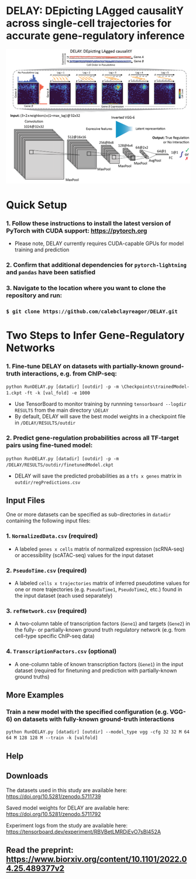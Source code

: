 # DELAY: DEpicting LAgged causalitY across single-cell trajectories for accurate gene-regulatory inference

![DELAY](DELAY.png)

# Quick Setup

### 1. Follow these instructions to install the latest version of PyTorch with CUDA support: https://pytorch.org

- Please note, DELAY currently requires CUDA-capable GPUs for model training and prediction

### 2. Confirm that additional dependencies for ``pytorch-lightning`` and ``pandas`` have been satisfied

### 3. Navigate to the location where you want to clone the repository and run:

### ``$ git clone https://github.com/calebclayreagor/DELAY.git``

# Two Steps to Infer Gene-Regulatory Networks

### 1. Fine-tune DELAY on datasets with partially-known ground-truth interactions, e.g. from ChIP-seq:

``python RunDELAY.py [datadir] [outdir] -p -m \Checkpoints\trainedModel-1.ckpt -ft -k [val_fold] -e 1000``

- Use TensorBoard to monitor training by runnning ``tensorboard --logdir RESULTS`` from the main directory ``\DELAY``
- By default, DELAY will save the best model weights in a checkpoint file in ``/DELAY/RESULTS/outdir``

### 2. Predict gene-regulation probabilities across all TF-target pairs using fine-tuned model:

``python RunDELAY.py [datadir] [outdir] -p -m /DELAY/RESULTS/outdir/finetunedModel.ckpt``

- DELAY will save the predicted probabilities as a ``tfs x genes`` matrix in ``outdir/regPredictions.csv``

## Input Files

One or more datasets can be specified as sub-directories in ``datadir`` containing the following input files:

### 1. ``NormalizedData.csv`` (required)

- A labeled ``genes x cells`` matrix of normalized expression (scRNA-seq) or accessibility (scATAC-seq) values for the input dataset

### 2. ``PseudoTime.csv`` (required)

- A labeled ``cells x trajectories`` matrix of inferred pseudotime values for one or more trajectories (e.g. ``PseudoTime1``, ``PseudoTime2``, etc.) found in the input dataset (each used separately)

### 3. ``refNetwork.csv`` (required)

- A two-column table of transcription factors (``Gene1``) and targets (``Gene2``) in the fully- or partially-known ground truth regulatory network (e.g. from cell-type specific ChIP-seq data)

### 4. ``TranscriptionFactors.csv`` (optional)

- A one-column table of known transcription factors (``Gene1``) in the input dataset (required for finetuning and prediction with partially-known ground truths)

## More Examples

### Train a new model with the specified configuration (e.g. VGG-6) on datasets with fully-known ground-truth interactions

```
python RunDELAY.py [datadir] [outdir] --model_type vgg -cfg 32 32 M 64 64 M 128 128 M --train -k [valfold]
```

## Help



## Downloads

The datasets used in this study are available here: https://doi.org/10.5281/zenodo.5711739

Saved model weights for DELAY are available here: https://doi.org/10.5281/zenodo.5711792

Experiment logs from the study are available here: https://tensorboard.dev/experiment/RBVBetLMRDiEvO7sBl452A

## Read the preprint: https://www.biorxiv.org/content/10.1101/2022.04.25.489377v2
